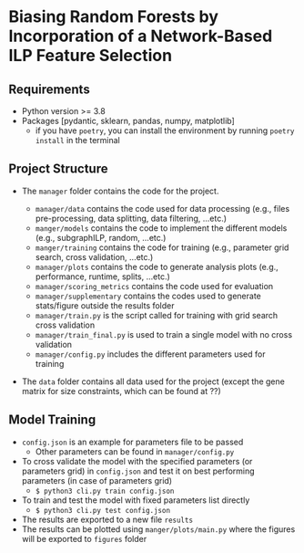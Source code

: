 # Biasing Random Forests by Incorporation of a Network-Based ILP Feature Selection

## Requirements

* Python version >= 3.8
* Packages [pydantic, sklearn, pandas, numpy, matplotlib]
    * if you have `poetry`, you can install the environment by running `poetry install` in the terminal

## Project Structure
* The `manager` folder contains the code for the project.
  * `manager/data` contains the code used for data processing (e.g., files pre-processing, data splitting, data filtering, ...etc.)
  * `manger/models` contains the code to implement the different models (e.g., subgraphILP, random, ...etc.)
  * `manger/training` contains the code for training (e.g., parameter grid search, cross validation, ...etc.)
  * `manager/plots` contains the code to generate analysis plots (e.g., performance, runtime, splits, ...etc.)
  * `manager/scoring_metrics` contains the code used for evaluation
  * `manager/supplementary` contains the codes used to generate stats/figure outside the results folder
  * `manager/train.py` is the script called for training with grid search cross validation
  * `manager/train_final.py` is used to train a single model with no cross validation
  * `manager/config.py` includes the different parameters used for training
  

* The `data` folder contains all data used for the project (except the gene matrix for size constraints, which can be found at ??)

## Model Training
* `config.json` is an example for parameters file to be passed
  * Other parameters can be found in `manager/config.py`
* To cross validate the model with the specified parameters (or parameters grid) in `config.json` and test it on best performing parameters (in case of parameters grid)
  * `$ python3 cli.py train config.json`
* To train and test the model with fixed parameters list directly
  * `$ python3 cli.py test config.json`
* The results are exported to a new file `results`
* The results can be plotted using `manger/plots/main.py` where the figures will be exported to `figures` folder

